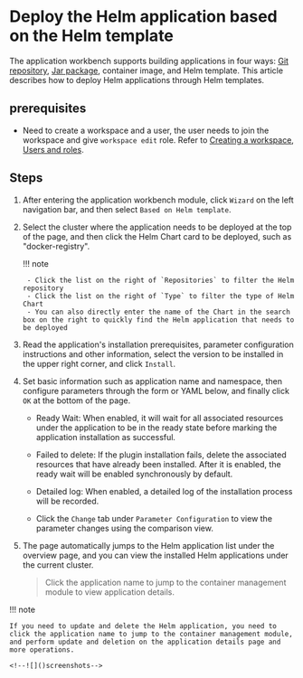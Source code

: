 # Deploy the Helm application based on the Helm template

The application workbench supports building applications in four ways: [Git repository](create-app-git.md), [Jar package](jar-java-app.md), container image, and Helm template. This article describes how to deploy Helm applications through Helm templates.

## prerequisites

- Need to create a workspace and a user, the user needs to join the workspace and give `workspace edit` role.
  Refer to [Creating a workspace](../../../ghippo/user-guide/workspace/workspace.md), [Users and roles](../../../ghippo/user-guide/access-control/user.md).

## Steps

1. After entering the application workbench module, click `Wizard` on the left navigation bar, and then select `Based on Helm template`.

    <!--![]()screenshots-->

2. Select the cluster where the application needs to be deployed at the top of the page, and then click the Helm Chart card to be deployed, such as "docker-registry".

    !!! note

        - Click the list on the right of `Repositories` to filter the Helm repository
        - Click the list on the right of `Type` to filter the type of Helm Chart
        - You can also directly enter the name of the Chart in the search box on the right to quickly find the Helm application that needs to be deployed

    <!--![]()screenshots-->

3. Read the application's installation prerequisites, parameter configuration instructions and other information, select the version to be installed in the upper right corner, and click `Install`.

    <!--![]()screenshots-->

4. Set basic information such as application name and namespace, then configure parameters through the form or YAML below, and finally click `OK` at the bottom of the page.

    - Ready Wait: When enabled, it will wait for all associated resources under the application to be in the ready state before marking the application installation as successful.
    - Failed to delete: If the plugin installation fails, delete the associated resources that have already been installed. After it is enabled, the ready wait will be enabled synchronously by default.
    - Detailed log: When enabled, a detailed log of the installation process will be recorded.
    - Click the `Change` tab under `Parameter Configuration` to view the parameter changes using the comparison view.

        <!--![]()screenshots-->

5. The page automatically jumps to the Helm application list under the overview page, and you can view the installed Helm applications under the current cluster.

    > Click the application name to jump to the container management module to view application details.
    
    <!--![]()screenshots-->

!!! note

    If you need to update and delete the Helm application, you need to click the application name to jump to the container management module, and perform update and deletion on the application details page and more operations.

    <!--![]()screenshots-->